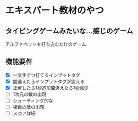 # エキスパート教材のやつ

## タイピングゲームみたいな...感じのゲーム

アルファベットを打ち込むだけのゲーム

## 機能要件

- [x] 一文字ずつ打てるインプットタグ
- [x] 間違えたらインプットタグが震える
- [x] 正解したら1秒追加間違えたら1秒減少
- [ ] 1次元の敵の出現
- [ ] シューティング的な
- [ ] 複数の敵の出現
- [ ] スコア詳細
